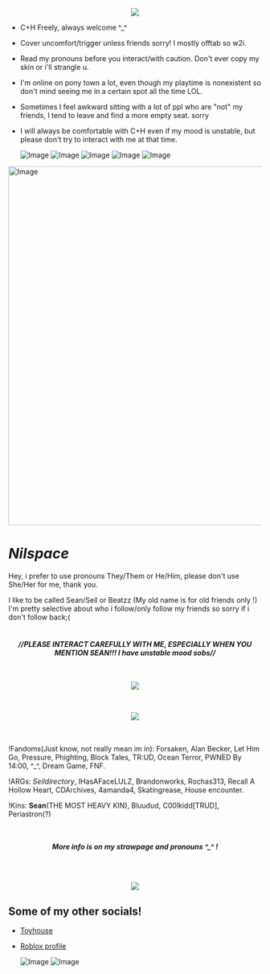  <p align="center">
  <img src="https://github.com/user-attachments/assets/8f265012-1d9d-4270-89ea-af469555e2cc" />
</p>


- C+H Freely, always welcome ^_^  
- Cover uncomfort/trigger unless friends sorry! I mostly offtab so w2i.  
- Read my pronouns before you interact/with caution. Don't ever copy my skin or i'll strangle u.  
- I'm online on pony town a lot, even though my playtime is nonexistent so don't mind seeing me in a certain spot all the time LOL.  
- Sometimes I feel awkward sitting with a lot of ppl who are "not" my friends, I tend to leave and find a more empty seat. sorry  
- I will always be comfortable with C+H even if my mood is unstable, but please don't try to interact with me at that time.

  ![Image](https://github.com/user-attachments/assets/4e54fa22-f47e-40cd-9cc8-8702c02f2132)  ![Image](https://github.com/user-attachments/assets/aaa54deb-0c08-4332-85f2-da9e9373285b)  ![Image](https://github.com/user-attachments/assets/87cd2784-b9b1-4161-a0b9-ade8163ed052)  ![Image](https://github.com/user-attachments/assets/0b5470c0-acf4-44dc-a2bf-b1194d9edc03)  ![Image](https://github.com/user-attachments/assets/29000ff3-6903-4e85-b9d9-511123a41b92)


<img width="1526" height="715" alt="Image" src="https://github.com/user-attachments/assets/26eafd60-c7fc-4399-8a15-6de4a104eba3" />  


# ***Nilspace***
Hey, i prefer to use pronouns They/Them or He/Him, please don't use She/Her for me, thank you.

I like to be called Sean/Seil or Beatzz (My old name is for old friends only !)  
I'm pretty selective about who i follow/only follow my friends so sorry if i don't follow back;(
<br>
<br>
#### ***<p align="center">//PLEASE INTERACT CAREFULLY WITH ME, ESPECIALLY WHEN YOU MENTION SEAN!!! I have unstable mood sobs//</p>***
<br>
  <p align="center">
  <img src="https://github.com/user-attachments/assets/d9bd216d-24b2-4332-86eb-1dec02a63485" /> 
</p>  
<br>
 <p align="center">
  <img src="https://github.com/user-attachments/assets/3b9787f6-12ac-4045-9eb1-e4a347e86b17" />
</p>
<br>
<br>
!Fandoms(Just know, not really mean im in): Forsaken, Alan Becker, Let Him Go, Pressure, Phighting, Block Tales, TR:UD, Ocean Terror, PWNED By 14:00, ^_^, Dream Game, FNF.

!ARGs: *Seildirectory*, IHasAFaceLULZ, Brandonworks, Rochas313, Recall A Hollow Heart, CDArchives, 4amanda4, Skatingrease, House encounter.

!Kins: **Sean**(THE MOST HEAVY KIN), Bluudud, C00lkidd[TRUD], Periastron(?)
<br>
<br>
<br>
***<p align="center">More info is on my strawpage and pronouns ^_^ !</p>***
<br>
<br>
 <p align="center">
  <img src="https://github.com/user-attachments/assets/5e6ac2c8-247a-4794-a03c-e43f2b652988" /> 
</p>  


## Some of my other socials!
- [Toyhouse](https://toyhou.se/Koshilly)
- [Roblox profile](https://www.roblox.com/users/3260878875/profile)

  ![Image](https://github.com/user-attachments/assets/86e39b28-9877-475f-85eb-1080f791d716)  ![Image](https://github.com/user-attachments/assets/5193dda0-8897-4248-8316-f2793dc1b628)
